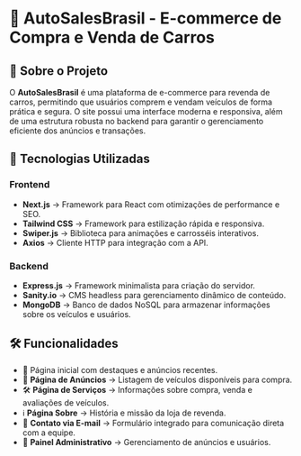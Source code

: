 # 🚗 AutoSalesBrasil - E-commerce de Compra e Venda de Carros

## 📌 Sobre o Projeto
O **AutoSalesBrasil** é uma plataforma de e-commerce para revenda de carros, permitindo que usuários comprem e vendam veículos de forma prática e segura. O site possui uma interface moderna e responsiva, além de uma estrutura robusta no backend para garantir o gerenciamento eficiente dos anúncios e transações.

## 🚀 Tecnologias Utilizadas
### **Frontend**
- **Next.js** → Framework para React com otimizações de performance e SEO.
- **Tailwind CSS** → Framework para estilização rápida e responsiva.
- **Swiper.js** → Biblioteca para animações e carrosséis interativos.
- **Axios** → Cliente HTTP para integração com a API.

### **Backend**
- **Express.js** → Framework minimalista para criação do servidor.
- **Sanity.io** → CMS headless para gerenciamento dinâmico de conteúdo.
- **MongoDB** → Banco de dados NoSQL para armazenar informações sobre os veículos e usuários.

## 🛠️ Funcionalidades
- 📌 Página inicial com destaques e anúncios recentes.
- 🚗 **Página de Anúncios** → Listagem de veículos disponíveis para compra.
- 🛠️ **Página de Serviços** → Informações sobre compra, venda e avaliações de veículos.
- ℹ️ **Página Sobre** → História e missão da loja de revenda.
- 📩 **Contato via E-mail** → Formulário integrado para comunicação direta com a equipe.
- 🔐 **Painel Administrativo** → Gerenciamento de anúncios e usuários.
